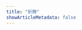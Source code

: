 ```yaml
---
title: "折腾"
showArticleMetadata: false
---
```


<ClientOnly><Redirect route="/fix-port-forward-in-side-router"/></ClientOnly>